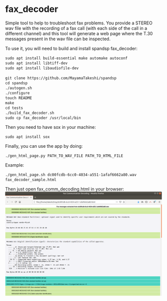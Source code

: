 # fax_decoder
Simple tool to help to troubleshoot fax problems.
You provide a STEREO wav file with the recording of a fax call (with each side of the call in a different channel) and this tool will generate a web page where the T.30 messages present in the wav file can be inspected.

To use it, you will need to build and install spandsp fax_decoder:
```
sudo apt install build-essential make automake autoconf
sudo apt install libtiff-dev
sudo apt install libaudiofile-dev

git clone https://github.com/MayamaTakeshi/spandsp
cd spandsp
./autogen.sh
./configure
touch README
make
cd tests
./build_fax_decoder.sh
sudo cp fax_decoder /usr/local/bin
```

Then you need to have sox in your machine:
```
sudo apt install sox
```

Finally, you can use the app by doing:
```
./gen_html_page.py PATH_TO_WAV_FILE PATH_TO_HTML_FILE

```
Example:
```
./gen_html_page.sh dc00fcdb-6cc0-4034-a551-1afaf6662a80.wav fax_decoder_sample.html
```

Then just open fax_comm_decoding.html in your browser: ![IMAGE](fax_decoder_sample_html.png)

